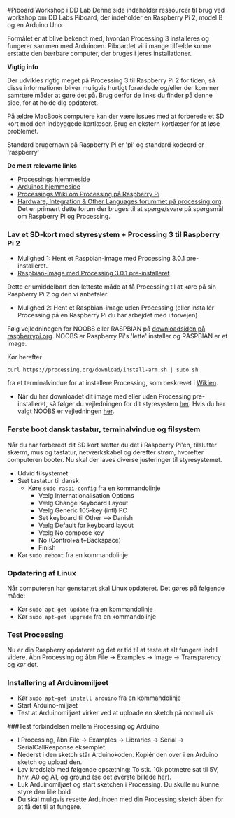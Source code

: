 #Piboard Workshop i DD Lab
Denne side indeholder ressourcer til brug ved workshop om DD Labs Piboard, der indeholder en Raspberry Pi 2, model B og en Arduino Uno. 

Formålet er at blive bekendt med, hvordan Processing 3 installeres og fungerer sammen med Arduinoen. Piboardet vil i mange tilfælde kunne erstatte den bærbare computer, der bruges i jeres installationer.

**Vigtig info**

Der udvikles rigtig meget på Processing 3 til Raspberry Pi 2 for tiden, så disse informationer bliver muligvis hurtigt forældede og/eller der kommer samrtere måder at gøre det på. Brug derfor de links du finder på denne side, for at holde dig opdateret.

På ældre MacBook computere kan der være issues med at forberede et SD kort med den indbyggede kortlæser. Brug en ekstern kortlæser for at løse problemet.

Standard brugernavn på Raspberry Pi er 'pi' og standard kodeord er 'raspberry'

**De mest relevante links**
- [Processings hjemmeside](https://processing.org)
- [Arduinos hjemmeside](https://www.arduino.cc)
- [Processings Wiki om Processing på Raspberry Pi](https://github.com/processing/processing/wiki/Raspberry-Pi)
- [Hardware, Integration & Other Languages forummet på processing.org](https://forum.processing.org/two/categories/hardware-other-languages). Det er primært dette forum der bruges til at spørge/svare på spørgsmål om Raspberry Pi og Processing.

### Lav et SD-kort med styresystem + Processing 3 til Raspberry Pi 2

- Mulighed 1: Hent et Raspbian-image med Processing 3.0.1 pre-installeret.
- [Raspbian-image med Processing 3.0.1 pre-installeret](http://download.processing.org/processing-3.0.1-linux-raspbian.zip)

Dette er umiddelbart den letteste måde at få Processing til at køre på sin Raspberry Pi 2 og den vi anbefaler.

- Mulighed 2: Hent et Raspbian-image uden Processing (eller installér Processing på en Raspberry Pi du har arbejdet med i forvejen)

Følg vejledninegen for NOOBS eller RASPBIAN på [downloadsiden på raspberrypi.org](https://www.raspberrypi.org/downloads/). NOOBS er Raspberry Pi's 'lette' installer og RASPBIAN er et image.

Kør herefter

```curl https://processing.org/download/install-arm.sh | sudo sh```

fra et terminalvindue for at installere Processing, som beskrevet i [Wikien](https://github.com/processing/processing/wiki/Raspberry-Pi).

- Når du har downloadet dit image med eller uden Processing pre-installeret, så følger du vejledningen for dit styresystem [her](https://www.raspberrypi.org/documentation/installation/installing-images/README.md). Hvis du har valgt NOOBS er vejledningen [her](https://www.raspberrypi.org/documentation/installation/noobs.md).

### Første boot dansk tastatur, terminalvindue og filsystem
Når du har forberedt dit SD kort sætter du det i Raspberry Pi'en, tilslutter skærm, mus og tastatur, netværkskabel og derefter strøm, hvorefter computeren booter. Nu skal der laves diverse justeringer til styresystemet.
- Udvid filsystemet
- Sæt tastatur til dansk
	- Køre ```sudo raspi-config``` fra en kommandolinje
		- Vælg Internationalisation Options
		- Vælg Change Keyboard Layout
		- Vælg Generic 105-key (intl) PC
		- Set keyboard til Other —> Danish
		- Vælg Default for keyboard layout
		- Vælg No compose key
		- No (Control+alt+Backspace)
		- Finish
- Kør ```sudo reboot``` fra en kommandolinje

### Opdatering af Linux
Når computeren har genstartet skal Linux opdateret. Det gøres på følgende måde:
- Kør ```sudo apt-get update``` fra en kommandolinje
- Kør ```sudo apt-get upgrade``` fra en kommandolinje

### Test Processing
Nu er din Raspberry opdateret og det er tid til at teste at alt fungere indtil videre. Åbn Processing og åbn File -> Examples -> Image -> Transparency og kør det.

### Installering af Arduinomiljøet
- Kør ```sudo apt-get install arduino``` fra en kommandolinje
- Start Arduino-miljøet
- Test at Arduinomiljøet virker ved at uploade en sketch på normal vis

###Test forbindelsen mellem Processing og Arduino
- I Processing, åbn File -> Examples -> Libraries -> Serial -> SerialCallResponse eksemplet.
- Nederst i den sketch står Arduinokoden. Kopiér den over i en Arduino sketch og upload den.
- Lav kredsløb med følgende opsætning: To stk. 10k potmetre sat til 5V, hhv. A0 og A1, og ground (se det øverste billede [her](https://www.arduino.cc/en/Tutorial/Potentiometer)).
- Luk Arduinomiljøet og start sketchen i Processing. Du skulle nu kunne styre den lille bold
- Du skal muligvis resette Arduinoen med din Processing sketch åben for at få det til at fungere.